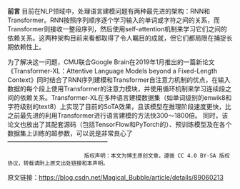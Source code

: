 **前言**
目前在NLP领域中，处理语言建模问题有两种最先进的架构：RNN和Transformer。RNN按照序列顺序逐个学习输入的单词或字符之间的关系，而Transformer则接收一整段序列，然后使用self-attention机制来学习它们之间的依赖关系。这两种架构目前来看都取得了令人瞩目的成就，但它们都局限在捕捉长期依赖性上。

为了解决这一问题，CMU联合Google Brain在2019年1月推出的一篇新论文《Transformer-XL：Attentive Language Models beyond a Fixed-Length Context》同时结合了RNN序列建模和Transformer自注意力机制的优点，在输入数据的每个段上使用Transformer的注意力模块，并使用循环机制来学习连续段之间的依赖关系。Transformer-XL在多种语言建模数据集（如单词级别的enwik8和字符级别的text8）上实现了目前的SoTA效果，且该模型在推理阶段速度更快，比之前最先进的利用Transformer进行语言建模的方法快300～1800倍。 同时，该论文也放出了其配套源码（包括TensorFlow和PyTorch的）、预训练模型及在各个数据集上训练的超参数，可以说是非常良心了
————————————————

                            版权声明：本文为博主原创文章，遵循 CC 4.0 BY-SA 版权协议，转载请附上原文出处链接和本声明。
                        
原文链接：https://blog.csdn.net/Magical_Bubble/article/details/89060213